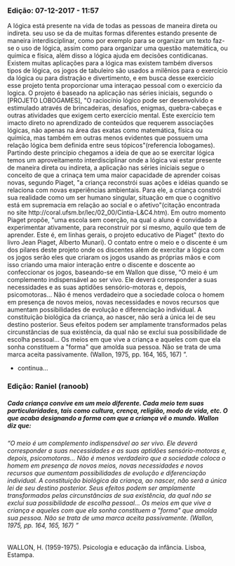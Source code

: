 
### Edição: 07-12-2017 - 11:57
<p>
A lógica está presente na vida de todas as pessoas de maneira direta ou indireta. seu uso se da de muitas formas diferentes estando presente de maneira interdisciplinar, como por exemplo para se organizar um texto faz-se o uso de lógica, assim como para organizar uma questão matemática, ou quimica e física, além disso a lógica ajuda em decisões contidicanas. Existem muitas aplicações para a lógica mas existem também diversos tipos de lógica, os jogos de tabuleiro são usados a milênios para o exercício da lógica ou para distração e divertimento, e em busca desse exercicio esse projeto tenta proporcionar uma interaçao pessoal com o exercicio da logica.
O projeto é baseado na aplicação nas séries iniciais, segundo o [PROJETO LOBOGAMES], "O raciocínio lógico pode ser desenvolvido e estimulado através de brincadeiras, desafios, enigmas, quebra-cabeças e outras atividades que exigem certo exercício mental. Este exercício tem imacto direto no aprendizado de conteúdos que requerem associações lógicas, não apenas na área das exatas como matemática, física ou química, mas também em outras menos evidentes que possuem uma relação lógica bem definida entre seus tópicos"(referencia lobogames). Partindo deste princípio chegamos a ideia de que ao se exercitar lógica temos um aproveitamento interdisciplinar onde a lógica vai estar presente de maneira direta ou indireta, a aplicação nas séries iniciais segue o conceito de que a crinaça tem uma maior capacidade de aprender coisas novas, segundo Piaget, "a criança reconstrói suas ações e idéias quando se relaciona com novas experiências ambientais. Para ele, a criança constrói sua realidade como um ser humano singular, situação em que o cognitivo está em supremacia em relação ao social e o afetivo"(citação encontrada no site  http://coral.ufsm.br/lec/02_00/Cintia-L&C4.htm). Em outro momento Piaget propõe, "uma escola sem coerção, na qual o aluno é convidado a experimentar ativamente, para reconstruir por si mesmo, aquilo que tem de aprender. Este é, em linhas gerais, o projeto  educativo de Piaget" (texto do livro Jean Piaget, Alberto Munari). O contato entre o meio e o discente é um dos pilares deste projeto onde os discentes além de exercítar a lógica com os jogos serão eles que criaram os jogos usando as próprias mãos e com isso criando uma maior interação entre o discente e doscente ao confeccionar os jogos, baseando-se em Wallon que disse, “O meio é um complemento indispensável ao ser vivo. Ele deverá corresponder a suas necessidades e as suas aptidões sensório-motoras e, depois, psicomotoras... Não é menos verdadeiro que a sociedade coloca o homem em presença de novos meios, novas necessidades e novos recursos que aumentam possibilidades de evolução e diferenciação individual. A constituição biológica da criança, ao nascer, não será a única lei de seu destino posterior. Seus efeitos podem ser amplamente transformados pelas circunstâncias de sua existência, da qual não se exclui sua possibilidade de escolha pessoal... Os meios em que vive a criança e aqueles com que ela sonha constituem a "forma" que amolda sua pessoa. Não se trata de uma marca aceita passivamente. (Wallon, 1975, pp. 164, 165, 167) ”. 

- continua...
 
</p>



### Edição: Raniel (ranoob)

##### Cada criança convive em um meio diferente. Cada meio tem suas particularidades, tais como cultura, crença, religião, modo de vida, etc. O que acaba designando a forma com que a criança vê o mundo. Wallon diz que:

   ###### “O meio é um complemento indispensável ao ser vivo. Ele deverá corresponder a suas necessidades e as suas aptidões sensório-motoras e, depois, psicomotoras... Não é menos verdadeiro que a sociedade coloca o homem em presença de novos meios, novas necessidades e novos recursos que aumentam possibilidades de evolução e diferenciação individual. A constituição biológica da criança, ao nascer, não será a única lei de seu destino posterior. Seus efeitos podem ser amplamente transformados pelas circunstâncias de sua existência, da qual não se exclui sua possibilidade de escolha pessoal... Os meios em que vive a criança e aqueles com que ela sonha constituem a "forma" que amolda sua pessoa. Não se trata de uma marca aceita passivamente. (Wallon, 1975, pp. 164, 165, 167) ”
    
WALLON, H. (1959-1975). Psicologia e educação da infância. Lisboa, Estampa.
